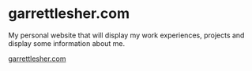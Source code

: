 # garrettlesher.com
My personal website that will display my work experiences, projects and display some information about me.

[garrettlesher.com](http://garrettlesher.com)
